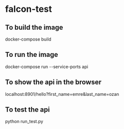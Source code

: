# falcon-test
## To build the image
docker-compose build

## To run the image
docker-compose run --service-ports api

## To show the api in the browser
localhost:8901/hello?first_name=emre&last_name=ozan

## To test the api
python run_test.py